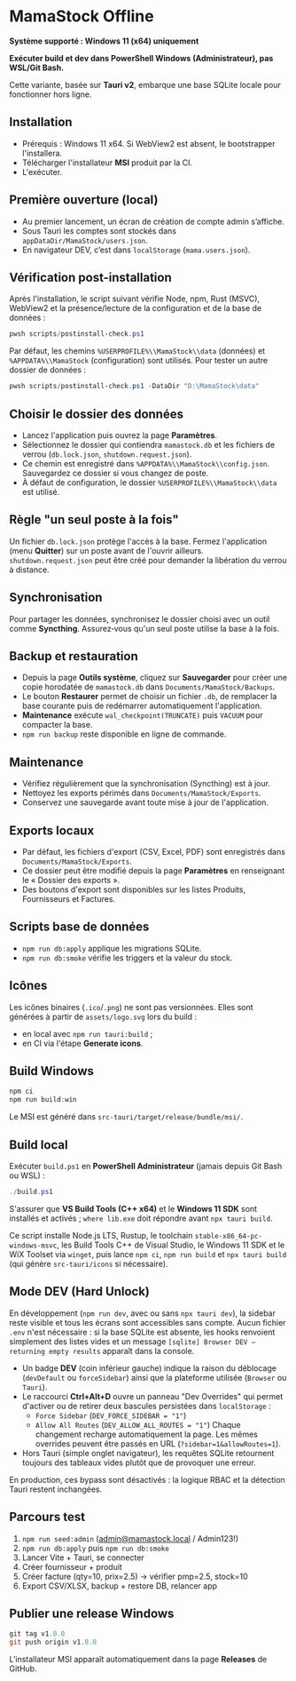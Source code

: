 # MamaStock Offline

**Système supporté : Windows 11 (x64) uniquement**

**Exécuter build et dev dans PowerShell Windows (Administrateur), pas WSL/Git Bash.**

Cette variante, basée sur **Tauri v2**, embarque une base SQLite locale pour fonctionner hors ligne.

## Installation
- Prérequis : Windows 11 x64. Si WebView2 est absent, le bootstrapper l'installera.
- Télécharger l'installateur **MSI** produit par la CI.
- L'exécuter.

## Première ouverture (local)
- Au premier lancement, un écran de création de compte admin s’affiche.
- Sous Tauri les comptes sont stockés dans `appDataDir/MamaStock/users.json`.
- En navigateur DEV, c’est dans `localStorage` (`mama.users.json`).

## Vérification post-installation
Après l'installation, le script suivant vérifie Node, npm, Rust (MSVC), WebView2 et la présence/lecture de la configuration et de la base de données :

```powershell
pwsh scripts/postinstall-check.ps1
```

Par défaut, les chemins `%USERPROFILE%\\MamaStock\\data` (données) et `%APPDATA%\\MamaStock` (configuration) sont utilisés. Pour tester un autre dossier de données :

```powershell
pwsh scripts/postinstall-check.ps1 -DataDir "D:\MamaStock\data"
```

## Choisir le dossier des données
- Lancez l'application puis ouvrez la page **Paramètres**.
- Sélectionnez le dossier qui contiendra `mamastock.db` et les fichiers de verrou (`db.lock.json`, `shutdown.request.json`).
- Ce chemin est enregistré dans `%APPDATA%\\MamaStock\\config.json`. Sauvegardez ce dossier si vous changez de poste.
- À défaut de configuration, le dossier `%USERPROFILE%\\MamaStock\\data` est utilisé.

## Règle "un seul poste à la fois"
Un fichier `db.lock.json` protège l'accès à la base. Fermez l'application (menu **Quitter**) sur un poste avant de l'ouvrir ailleurs.
`shutdown.request.json` peut être créé pour demander la libération du verrou à distance.

## Synchronisation
Pour partager les données, synchronisez le dossier choisi avec un outil comme **Syncthing**.
Assurez‑vous qu'un seul poste utilise la base à la fois.

## Backup et restauration
- Depuis la page **Outils système**, cliquez sur **Sauvegarder** pour créer une copie horodatée de `mamastock.db` dans `Documents/MamaStock/Backups`.
- Le bouton **Restaurer** permet de choisir un fichier `.db`, de remplacer la base courante puis de redémarrer automatiquement l'application.
- **Maintenance** exécute `wal_checkpoint(TRUNCATE)` puis `VACUUM` pour compacter la base.
- `npm run backup` reste disponible en ligne de commande.

## Maintenance
- Vérifiez régulièrement que la synchronisation (Syncthing) est à jour.
- Nettoyez les exports périmés dans `Documents/MamaStock/Exports`.
- Conservez une sauvegarde avant toute mise à jour de l'application.

## Exports locaux
- Par défaut, les fichiers d'export (CSV, Excel, PDF) sont enregistrés dans `Documents/MamaStock/Exports`.
- Ce dossier peut être modifié depuis la page **Paramètres** en renseignant le « Dossier des exports ».
- Des boutons d'export sont disponibles sur les listes Produits, Fournisseurs et Factures.

## Scripts base de données
- `npm run db:apply` applique les migrations SQLite.
- `npm run db:smoke` vérifie les triggers et la valeur du stock.

## Icônes
Les icônes binaires (`.ico`/`.png`) ne sont pas versionnées. Elles sont générées à partir de `assets/logo.svg` lors du build :

- en local avec `npm run tauri:build` ;
- en CI via l'étape **Generate icons**.
 
## Build Windows

```powershell
npm ci
npm run build:win
```

Le MSI est généré dans `src-tauri/target/release/bundle/msi/`.

## Build local
Exécuter `build.ps1` en **PowerShell Administrateur** (jamais depuis Git Bash ou WSL) :

```powershell
./build.ps1
```

S'assurer que **VS Build Tools (C++ x64)** et le **Windows 11 SDK** sont installés et activés ; `where lib.exe` doit répondre avant `npx tauri build`.

Ce script installe Node.js LTS, Rustup, le toolchain `stable-x86_64-pc-windows-msvc`, les Build Tools C++ de Visual Studio, le Windows 11 SDK et le WiX Toolset via `winget`, puis lance `npm ci`, `npm run build` et `npx tauri build` (qui génère `src-tauri/icons` si nécessaire).

## Mode DEV (Hard Unlock)

En développement (`npm run dev`, avec ou sans `npx tauri dev`), la sidebar reste visible et tous les écrans sont accessibles sans compte. Aucun fichier `.env` n'est nécessaire : si la base SQLite est absente, les hooks renvoient simplement des listes vides et un message `[sqlite] Browser DEV — returning empty results` apparaît dans la console.

- Un badge **DEV** (coin inférieur gauche) indique la raison du déblocage (`devDefault` ou `forceSidebar`) ainsi que la plateforme utilisée (`Browser` ou `Tauri`).
- Le raccourci **Ctrl+Alt+D** ouvre un panneau "Dev Overrides" qui permet d'activer ou de retirer deux bascules persistées dans `localStorage` :
  - `Force Sidebar` (`DEV_FORCE_SIDEBAR = "1"`)
  - `Allow All Routes` (`DEV_ALLOW_ALL_ROUTES = "1"`)
  Chaque changement recharge automatiquement la page. Les mêmes overrides peuvent être passés en URL (`?sidebar=1&allowRoutes=1`).
- Hors Tauri (simple onglet navigateur), les requêtes SQLite retournent toujours des tableaux vides plutôt que de provoquer une erreur.

En production, ces bypass sont désactivés : la logique RBAC et la détection Tauri restent inchangées.

## Parcours test

1. `npm run seed:admin` (admin@mamastock.local / Admin123!)
2. `npm run db:apply` puis `npm run db:smoke`
3. Lancer Vite + Tauri, se connecter
4. Créer fournisseur + produit
5. Créer facture (qty=10, prix=2.5) → vérifier pmp=2.5, stock=10
6. Export CSV/XLSX, backup + restore DB, relancer app

## Publier une release Windows
```powershell
git tag v1.0.0
git push origin v1.0.0
```
L’installateur MSI apparaît automatiquement dans la page **Releases** de GitHub.

